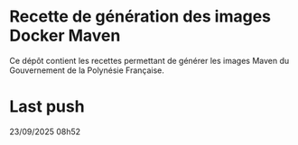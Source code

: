 # Recette de génération des images Docker Maven

Ce dépôt contient les recettes permettant de générer les images Maven du Gouvernement de la Polynésie Française.

# Last push
23/09/2025 08h52